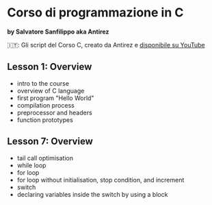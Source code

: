 # Corso di programmazione in C
**by Salvatore Sanfilippo aka Antirez**

🇮🇹: Gli script del Corso C, creato da Antirez e [disponibile su YouTube](https://www.youtube.com/watch?v=HjXBXBgfKyk&amp;list=PLrEMgOSrS_3cFJpM2gdw8EGFyRBZOyAKY)

## Lesson 1: Overview
- intro to the course
- overview of C language
- first program "Hello World"
- compilation process
- preprocessor and headers
- function prototypes

## Lesson 7: Overview
- tail call optimisation
- while loop
- for loop
- for loop without initialisation, stop condition, and increment
- switch
- declaring variables inside the switch by using a block
